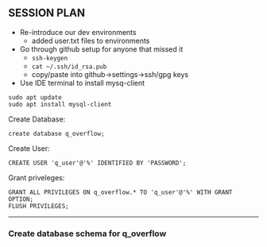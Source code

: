 ## SESSION PLAN
- Re-introduce our dev environments
    - added user.txt files to environments
- Go through github setup for anyone that missed it
    - `ssh-keygen`
    - `cat ~/.ssh/id_rsa.pub`
    - copy/paste into github->settings->ssh/gpg keys
- Use IDE terminal to install mysq-client

```
sudo apt update
sudo apt install mysql-client
```

Create Database:
```
create database q_overflow;
```
Create User: 
```
CREATE USER 'q_user'@'%' IDENTIFIED BY 'PASSWORD';
```
Grant priveleges:
```
GRANT ALL PRIVILEGES ON q_overflow.* TO 'q_user'@'%' WITH GRANT OPTION;
FLUSH PRIVILEGES;
```

---

### Create database schema for q_overflow